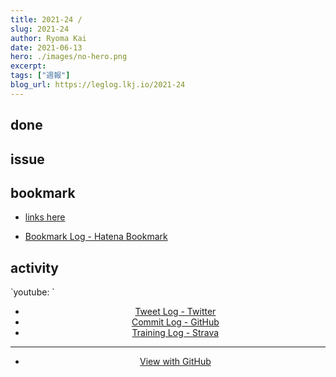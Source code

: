 ```yaml
---
title: 2021-24 / 
slug: 2021-24
author: Ryoma Kai
date: 2021-06-13
hero: ./images/no-hero.png
excerpt: 
tags: ["週報"]
blog_url: https://leglog.lkj.io/2021-24
---
```


<!--greeting here-->

## done

### 

## issue

### 

## bookmark

- [links here]()


- [Bookmark Log - Hatena Bookmark](https://b.hatena.ne.jp/Ryo_K/bookmark)

## activity

<Tweet tweetLink="" align="center" />
<Instagram instagramId="" />
`youtube: `

- [Tweet Log - Twitter](https://twitter.com/search?q=(from%3Alegnoh)%20until%3A2021-06-13%20since%3A2021-06-07%20-filter%3Areplies&src=typed_query)
- [Commit Log - GitHub](https://github.com/legnoh?tab=overview&from=2021-06-07&to=2021-06-13)
- [Training Log - Strava](https://www.strava.com/athletes/47349424/training/log)

----

- [View with GitHub](https://github.com/legnoh/leglog/blob/master/content/posts/202x/2021/24/index.md)
